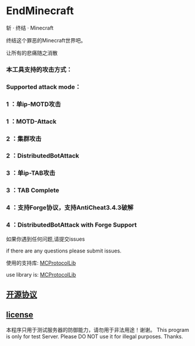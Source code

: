 # EndMinecraft
<p>斩 · 终结 · Minecraft  </p>
<p>终结这个罪恶的Minecraft世界吧。  </p>
<p>让所有的悲痛随之消散&nbsp;</p>

<h3>本工具支持的攻击方式：</h3>
<h3>Supported attack mode：</h3>
<h3>1 ：单ip-MOTD攻击</h3>
<h3>1 ：MOTD-Attack</h3>
<h3>2 ：集群攻击</h3>
<h3>2 ：DistributedBotAttack</h3>
<h3>3 ：单ip-TAB攻击</h3>
<h3>3 ：TAB Complete </h3>
<h3>4 ：支持Forge协议，支持AntiCheat3.4.3破解</h3>
<h3>4 ：DistributedBotAttack with Forge Support</h3>



如果你遇到任何问题,请提交issues

if there are any questions please submit issues.


使用的支持库: [MCProtocolLib](https://github.com/Steveice10/MCProtocolLib)

use library is: [MCProtocolLib](https://github.com/Steveice10/MCProtocolLib)


## [开源协议](https://choosealicense.com/licenses/gpl-3.0/)
## [license](https://choosealicense.com/licenses/gpl-3.0/)

本程序只用于测试服务器的防御能力，请勿用于非法用途！谢谢。
This program is only for test Server. Please DO NOT use it for illegal purposes. Thanks.
